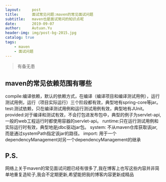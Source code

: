 ```yaml
---
layout:     post                    
title:      面试常见问题:maven的常见面试问题
subtitle:   maven也是面试常问的知识点呢
date:       2019-09-07           
author:     Autuan.Yu
header-img: img/post-bg-2015.jpg    
catalog: true                      
tags:                               
    - maven
    - 面试问题
---
```


> 有备无患


## maven的常见依赖范围有哪些  
compile:编译依赖，默认的依赖方式，在编译（编译项目和编译测试用例），运行测试用例，运行（项目实际运行）三个阶段都有效，典型地有spring-core等jar。
test:测试依赖，只在编译测试用例和运行测试用例有效，典型地有JUnit。
provided:对于编译和测试有效，不会打包进发布包中，典型的例子为servlet-api,一般的web工程运行时都使用容器的servlet-api。
runtime:只在运行测试用例和实际运行时有效，典型地是jdbc驱动jar包。
system: 不从maven仓库获取该jar,而是通过systemPath指定该jar的路径。
import: 用于一个dependencyManagement对另一个dependencyManagement的继承


## P.S.
网络上关于maven的常见面试问题已经有很多了,我在博客上也写这些内容并非简单地重复造轮子,我会不定期更新,希望能把我的博客内容更新成精品
